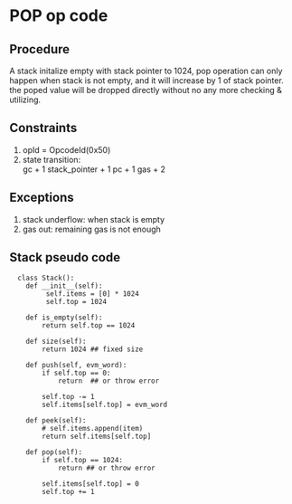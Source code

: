 # POP op code

## Procedure
   A stack initalize empty with stack pointer to 1024,  pop operation can only happen when stack is not empty,  and it will increase by 1 of stack pointer.  
   the poped value will be dropped directly without no any more checking & utilizing.


## Constraints
   1. opId = OpcodeId(0x50)
   2. state transition:  
      gc + 1
      stack_pointer + 1
      pc + 1
      gas + 2

## Exceptions
   1. stack underflow: when stack is empty
   2. gas out: remaining gas is not enough 

## Stack pseudo code
```
  class Stack():
    def __init__(self):
         self.items = [0] * 1024
         self.top = 1024

    def is_empty(self):
        return self.top == 1024

    def size(self):
        return 1024 ## fixed size

    def push(self, evm_word):
        if self.top == 0:
            return  ## or throw error

        self.top -= 1
        self.items[self.top] = evm_word

    def peek(self):
        # self.items.append(item)
        return self.items[self.top]

    def pop(self):
        if self.top == 1024:
            return ## or throw error

        self.items[self.top] = 0
        self.top += 1
```
